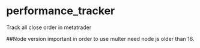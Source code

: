 # performance_tracker
Track all close order in metatrader

##Node version important
in order to use multer need node js older than 16.
